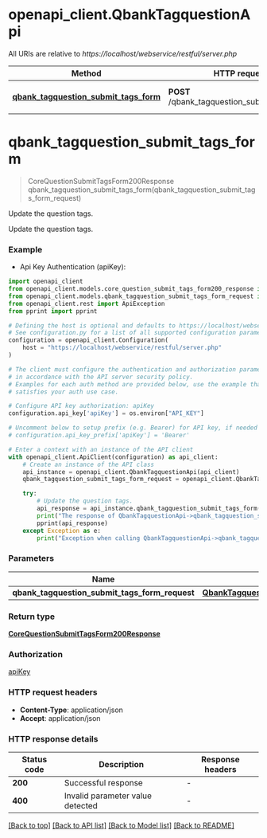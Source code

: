# openapi_client.QbankTagquestionApi

All URIs are relative to *https://localhost/webservice/restful/server.php*

Method | HTTP request | Description
------------- | ------------- | -------------
[**qbank_tagquestion_submit_tags_form**](QbankTagquestionApi.md#qbank_tagquestion_submit_tags_form) | **POST** /qbank_tagquestion_submit_tags_form | Update the question tags.


# **qbank_tagquestion_submit_tags_form**
> CoreQuestionSubmitTagsForm200Response qbank_tagquestion_submit_tags_form(qbank_tagquestion_submit_tags_form_request)

Update the question tags.

Update the question tags.

### Example

* Api Key Authentication (apiKey):

```python
import openapi_client
from openapi_client.models.core_question_submit_tags_form200_response import CoreQuestionSubmitTagsForm200Response
from openapi_client.models.qbank_tagquestion_submit_tags_form_request import QbankTagquestionSubmitTagsFormRequest
from openapi_client.rest import ApiException
from pprint import pprint

# Defining the host is optional and defaults to https://localhost/webservice/restful/server.php
# See configuration.py for a list of all supported configuration parameters.
configuration = openapi_client.Configuration(
    host = "https://localhost/webservice/restful/server.php"
)

# The client must configure the authentication and authorization parameters
# in accordance with the API server security policy.
# Examples for each auth method are provided below, use the example that
# satisfies your auth use case.

# Configure API key authorization: apiKey
configuration.api_key['apiKey'] = os.environ["API_KEY"]

# Uncomment below to setup prefix (e.g. Bearer) for API key, if needed
# configuration.api_key_prefix['apiKey'] = 'Bearer'

# Enter a context with an instance of the API client
with openapi_client.ApiClient(configuration) as api_client:
    # Create an instance of the API class
    api_instance = openapi_client.QbankTagquestionApi(api_client)
    qbank_tagquestion_submit_tags_form_request = openapi_client.QbankTagquestionSubmitTagsFormRequest() # QbankTagquestionSubmitTagsFormRequest | 

    try:
        # Update the question tags.
        api_response = api_instance.qbank_tagquestion_submit_tags_form(qbank_tagquestion_submit_tags_form_request)
        print("The response of QbankTagquestionApi->qbank_tagquestion_submit_tags_form:\n")
        pprint(api_response)
    except Exception as e:
        print("Exception when calling QbankTagquestionApi->qbank_tagquestion_submit_tags_form: %s\n" % e)
```



### Parameters


Name | Type | Description  | Notes
------------- | ------------- | ------------- | -------------
 **qbank_tagquestion_submit_tags_form_request** | [**QbankTagquestionSubmitTagsFormRequest**](QbankTagquestionSubmitTagsFormRequest.md)|  | 

### Return type

[**CoreQuestionSubmitTagsForm200Response**](CoreQuestionSubmitTagsForm200Response.md)

### Authorization

[apiKey](../README.md#apiKey)

### HTTP request headers

 - **Content-Type**: application/json
 - **Accept**: application/json

### HTTP response details

| Status code | Description | Response headers |
|-------------|-------------|------------------|
**200** | Successful response |  -  |
**400** | Invalid parameter value detected |  -  |

[[Back to top]](#) [[Back to API list]](../README.md#documentation-for-api-endpoints) [[Back to Model list]](../README.md#documentation-for-models) [[Back to README]](../README.md)

